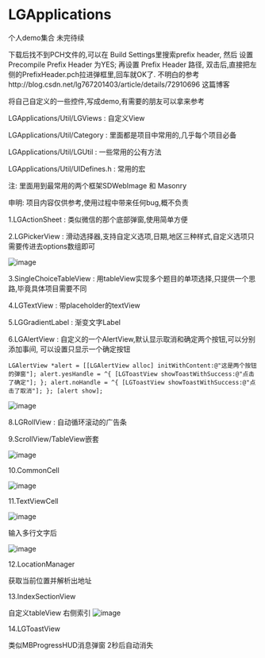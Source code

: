 # LGApplications
个人demo集合 未完待续

下载后找不到PCH文件的,可以在 Build Settings里搜索prefix header, 然后 设置 Precompile Prefix Header 为YES; 再设置 Prefix Header 路径, 双击后,直接把左侧的PrefixHeader.pch拉进弹框里,回车就OK了. 不明白的参考http://blog.csdn.net/lg767201403/article/details/72910696 这篇博客

将自己自定义的一些控件,写成demo,有需要的朋友可以拿来参考

LGApplications/Util/LGViews     :   自定义View

LGApplications/Util/Category    :   里面都是项目中常用的,几乎每个项目必备

LGApplications/Util/LGUtil      :   一些常用的公有方法

LGApplications/Util/UIDefines.h :   常用的宏

注:       里面用到最常用的两个框架SDWebImage 和 Masonry

申明:     项目内容仅供参考,使用过程中带来任何bug,概不负责

1.LGActionSheet                 :   类似微信的那个底部弹窗,使用简单方便

2.LGPickerView                  :   滑动选择器,支持自定义选项,日期,地区三种样式,自定义选项只需要传进去options数组即可

![image](https://github.com/MrLee767201403/LGApplications/blob/master/Gif/pickerView.png)


3.SingleChoiceTableView         :   用tableView实现多个题目的单项选择,只提供一个思路,毕竟具体项目需要不同

4.LGTextView                    :   带placeholder的textView

5.LGGradientLabel               :   渐变文字Label

6.LGAlertView                   :   自定义的一个AlertView,默认显示取消和确定两个按钮,可以分别添加事间, 可以设置只显示一个确定按钮

`LGAlertView *alert = [[LGAlertView alloc] initWithContent:@"这是两个按钮的弹窗"];
alert.yesHandle = ^{
        [LGToastView showToastWithSuccess:@"点击了确定"];
};
alert.noHandle = ^{
        [LGToastView showToastWithSuccess:@"点击了取消"];
};
[alert show];`

![image](https://github.com/MrLee767201403/LGApplications/blob/master/Gif/alertView.png)

8.LGRollView                    :   自动循环滚动的广告条

9.ScrollView/TableView嵌套

![image](https://github.com/MrLee767201403/LGApplications/blob/master/Gif/scrollViews.gif)

10.CommonCell

![image](https://github.com/MrLee767201403/LGApplications/blob/master/Gif/CommonCell.png)

11.TextViewCell

![image](https://github.com/MrLee767201403/LGApplications/blob/master/Gif/TextCell未输入.png)

输入多行文字后

![image](https://github.com/MrLee767201403/LGApplications/blob/master/Gif/TextCell输入多行文字.png)

12.LocationManager

获取当前位置并解析出地址

13.IndexSectionView

自定义tableView 右侧索引 
![image](https://github.com/MrLee767201403/LGApplications/blob/master/Gif/indexView.jpg)


14.LGToastView

类似MBProgressHUD消息弹窗 2秒后自动消失
